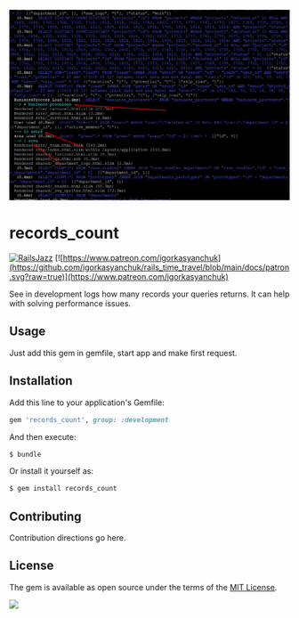 <img src="https://raw.githubusercontent.com/igorkasyanchuk/records_count/master/doc/count.png"
/>

# records_count

[![RailsJazz](https://github.com/igorkasyanchuk/rails_time_travel/blob/main/docs/my_other.svg?raw=true)](https://www.railsjazz.com)
[![https://www.patreon.com/igorkasyanchuk](https://github.com/igorkasyanchuk/rails_time_travel/blob/main/docs/patron.svg?raw=true)](https://www.patreon.com/igorkasyanchuk)


See in development logs how many records your queries returns. It can help with solving performance issues.

## Usage

Just add this gem in gemfile, start app and make first request.

## Installation

Add this line to your application's Gemfile:

```ruby
gem 'records_count', group: :development
```

And then execute:
```bash
$ bundle
```

Or install it yourself as:
```bash
$ gem install records_count
```

## Contributing
Contribution directions go here.

## License
The gem is available as open source under the terms of the [MIT License](http://opensource.org/licenses/MIT).

[<img src="https://github.com/igorkasyanchuk/rails_time_travel/blob/main/docs/more_gems.png?raw=true"
/>](https://www.railsjazz.com/)
